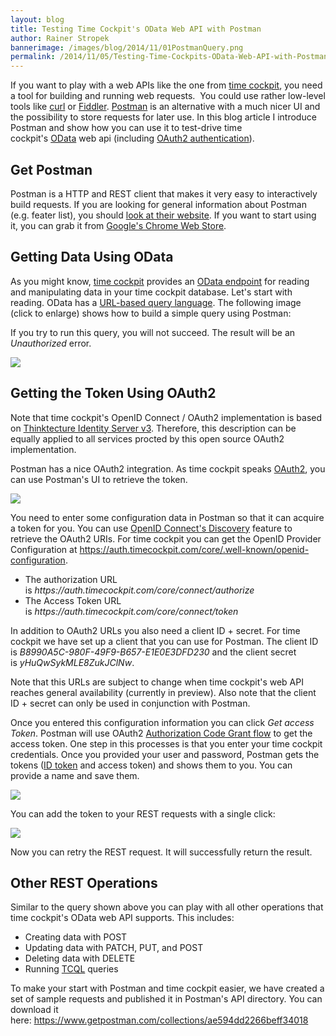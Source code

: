 ```yaml
---
layout: blog
title: Testing Time Cockpit's OData Web API with Postman
author: Rainer Stropek
bannerimage: /images/blog/2014/11/01PostmanQuery.png
permalink: /2014/11/05/Testing-Time-Cockpits-OData-Web-API-with-Postman
---
```


<p xmlns="http://www.w3.org/1999/xhtml">If you want to play with a web APIs like the one from <a href="http://www.timecockpit.com/">time cockpit</a>, you need a tool for building and running web requests.  You could use rather low-level tools like <a href="http://curl.haxx.se/" target="_blank">curl</a> or <a href="http://www.telerik.com/fiddler" target="_blank">Fiddler</a>. <a href="http://www.getpostman.com/" target="_blank">Postman</a> is an alternative with a much nicer UI and the possibility to store requests for later use. In this blog article I introduce Postman and show how you can use it to test-drive time cockpit's <a href="http://www.odata.org/" target="_blank">OData</a> web api (including <a href="http://www.timecockpit.com/blog/2014/10/31/Welcome-OAuth2-and-OpenID-Connect">OAuth2 authentication</a>).</p><h2 xmlns="http://www.w3.org/1999/xhtml">Get Postman</h2><p xmlns="http://www.w3.org/1999/xhtml">Postman is a HTTP and REST client that makes it very easy to interactively build requests. If you are looking for general information about Postman (e.g. feater list), you should <a href="http://www.getpostman.com/" target="_blank">look at their website</a>. If you want to start using it, you can grab it from <a href="https://chrome.google.com/webstore/detail/postman-rest-client/fdmmgilgnpjigdojojpjoooidkmcomcm" target="_blank">Google's Chrome Web Store</a>.</p><h2 xmlns="http://www.w3.org/1999/xhtml">Getting Data Using OData</h2><p xmlns="http://www.w3.org/1999/xhtml">As you might know, <a href="http://www.timecockpit.com/">time cockpit</a> provides an <a href="http://help.timecockpit.com/?topic=html/1ed79daa-f621-4dda-9f3a-9fa720c55df1.htm" target="_blank">OData endpoint</a> for reading and manipulating data in your time cockpit database. Let's start with reading. OData has a <a href="http://docs.oasis-open.org/odata/odata/v4.0/odata-v4.0-part2-url-conventions.html" target="_blank">URL-based query language</a>. The following image (click to enlarge) shows how to build a simple query using Postman:</p><f:function name="Composite.Media.ImageGallery.Slimbox2" xmlns:f="http://www.composite.net/ns/function/1.0">
  <f:param name="MediaImage" value="MediaArchive:67b74368-9e13-49b9-a9ca-592486aa0d8f" xmlns:f="http://www.composite.net/ns/function/1.0" />
  <f:param name="ThumbnailMaxWidth" value="800" xmlns:f="http://www.composite.net/ns/function/1.0" />
  <f:param name="ThumbnailMaxHeight" value="800" xmlns:f="http://www.composite.net/ns/function/1.0" />
  <f:param name="ImageMaxWidth" value="1920" xmlns:f="http://www.composite.net/ns/function/1.0" />
  <f:param name="ImageMaxHeight" value="1024" xmlns:f="http://www.composite.net/ns/function/1.0" />
</f:function><p xmlns="http://www.w3.org/1999/xhtml">If you try to run this query, you will not succeed. The result will be an <em>Unauthorized</em> error.</p><p xmlns="http://www.w3.org/1999/xhtml">
  <img src="{{site.baseurl}}/images/blog/2014/11/02PostmanUnauthorized.png" />
</p><h2 xmlns="http://www.w3.org/1999/xhtml">Getting the Token Using OAuth2</h2><p class="showcase" xmlns="http://www.w3.org/1999/xhtml">Note that time cockpit's OpenID Connect / OAuth2 implementation is based on <a href="https://github.com/thinktecture/Thinktecture.IdentityServer.v3" target="_blank">Thinktecture Identity Server v3</a>. Therefore, this description can be equally applied to all services procted by this open source OAuth2 implementation.</p><p xmlns="http://www.w3.org/1999/xhtml">Postman has a nice OAuth2 integration. As time cockpit speaks <a href="http://www.timecockpit.com/blog/2014/10/31/Welcome-OAuth2-and-OpenID-Connect">OAuth2</a>, you can use Postman's UI to retrieve the token. </p><p xmlns="http://www.w3.org/1999/xhtml">
  <img src="{{site.baseurl}}/images/blog/2014/11/03PostmanOAuth.png" />
</p><p xmlns="http://www.w3.org/1999/xhtml">You need to enter some configuration data in Postman so that it can acquire a token for you. You can use <a href="http://openid.net/specs/openid-connect-discovery-1_0.html#ProviderConfig" target="_blank">OpenID Connect's Discovery</a> feature to retrieve the OAuth2 URIs. For time cockpit you can get the OpenID Provider Configuration at <a href="https://auth.timecockpit.com/core/.well-known/openid-configuration" target="_blank">https://auth.timecockpit.com/core/.well-known/openid-configuration</a>.</p><ul xmlns="http://www.w3.org/1999/xhtml">
  <li>The authorization URL is <em>https://auth.timecockpit.com/core/connect/authorize</em></li>
  <li>The Access Token URL is <em>https://auth.timecockpit.com/core/connect/token</em></li>
</ul><p xmlns="http://www.w3.org/1999/xhtml">In addition to OAuth2 URLs you also need a client ID + secret. For time cockpit we have set up a client that you can use for Postman. The client ID is <em>B8990A5C-980F-49F9-B657-E1E0E3DFD230</em> and the client secret is <em>yHuQwSykMLE8ZukJClNw</em>.</p><p class="showcase" xmlns="http://www.w3.org/1999/xhtml">Note that this URLs are subject to change when time cockpit's web API reaches general availability (currently in preview). Also note that the client ID + secret can only be used in conjunction with Postman.</p><p xmlns="http://www.w3.org/1999/xhtml">Once you entered this configuration information you can click <em>Get access Token</em>. Postman will use OAuth2 <a href="http://tools.ietf.org/html/rfc6749#section-4.1" target="_blank">Authorization Code Grant flow</a> to get the access token. One step in this processes is that you enter your time cockpit credentials. Once you provided your user and password, Postman gets the tokens (<a href="http://openid.net/specs/openid-connect-core-1_0.html#IDToken" target="_blank">ID token</a> and access token) and shows them to you. You can provide a name and save them.</p><p xmlns="http://www.w3.org/1999/xhtml">
  <img src="{{site.baseurl}}/images/blog/2014/11/05PostmanToken.png" />
</p><p xmlns="http://www.w3.org/1999/xhtml">You can add the token to your REST requests with a single click:</p><p xmlns="http://www.w3.org/1999/xhtml">
  <img src="{{site.baseurl}}/images/blog/2014/11/06PostmanAddToken.png" />
</p><p xmlns="http://www.w3.org/1999/xhtml">Now you can retry the REST request. It will successfully return the result.</p><h2 xmlns="http://www.w3.org/1999/xhtml">Other REST Operations</h2><p xmlns="http://www.w3.org/1999/xhtml">Similar to the query shown above you can play with all other operations that time cockpit's OData web API supports. This includes:</p><ul xmlns="http://www.w3.org/1999/xhtml">
  <li>Creating data with POST</li>
  <li>Updating data with PATCH, PUT, and POST</li>
  <li>Deleting data with DELETE</li>
  <li>Running <a href="http://help.timecockpit.com/?topic=html/a7465f29-c739-4a14-bf5b-09821133dd9a.htm" target="_blank">TCQL</a> queries</li>
</ul><p xmlns="http://www.w3.org/1999/xhtml">To make your start with Postman and time cockpit easier, we have created a set of sample requests and published it in Postman's API directory. You can download it here: <a href="https://www.getpostman.com/collections/ae594dd2266beff34018" target="_blank">https://www.getpostman.com/collections/ae594dd2266beff34018</a><a href="https://www.getpostman.com/collections/ae594dd2266beff34018" target="_blank"></a></p><f:function name="Composite.Media.ImageGallery.Slimbox2" xmlns:f="http://www.composite.net/ns/function/1.0">
  <f:param name="MediaImage" value="MediaArchive:fcea432c-af51-4810-8ac3-65f74c77e19d" xmlns:f="http://www.composite.net/ns/function/1.0" />
  <f:param name="ThumbnailMaxWidth" value="800" xmlns:f="http://www.composite.net/ns/function/1.0" />
  <f:param name="ThumbnailMaxHeight" value="800" xmlns:f="http://www.composite.net/ns/function/1.0" />
  <f:param name="ImageMaxWidth" value="1920" xmlns:f="http://www.composite.net/ns/function/1.0" />
  <f:param name="ImageMaxHeight" value="1024" xmlns:f="http://www.composite.net/ns/function/1.0" />
</f:function>